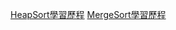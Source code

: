 [HeapSort學習歷程](https://nbviewer.jupyter.org/github/Lee-Yee/LY/blob/master/HW2/HeapSort.ipynb)
[MergeSort學習歷程](https://nbviewer.jupyter.org/github/Lee-Yee/LY/blob/master/HW2/MergeSort.ipynb)
